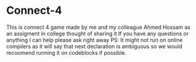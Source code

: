 # Connect-4
This is connect 4 game made by me and my colleague Ahmed Hossam as an assigment in college thought of sharing it
If you have any questions or anything I can help please ask right away
PS: It might not run on online compilers as it will say that next declaration is ambiguous so we would recoomend running it on codeblocks if possible.
